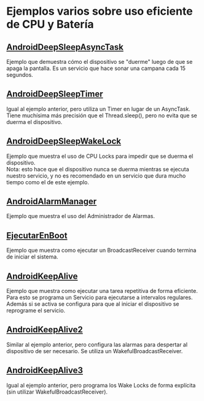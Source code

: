 Ejemplos varios sobre uso eficiente de CPU y Batería
====================================================

[AndroidDeepSleepAsyncTask](AndroidDeepSleepAsyncTask)
-----------
Ejemplo que demuestra cómo el dispositivo se "duerme" luego de que se apaga la pantalla. Es un servicio que hace sonar una campana cada 15 segundos.

[AndroidDeepSleepTimer](AndroidDeepSleepTimer)
-----------
Igual al ejemplo anterior, pero utiliza un Timer en lugar de un AsyncTask. Tiene muchísima más precisión que el Thread.sleep(), pero no evita que se duerma el dispositivo.

[AndroidDeepSleepWakeLock](AndroidDeepSleepWakeLock)
-----------
Ejemplo que muestra el uso de CPU Locks para impedir que se duerma el dispositivo.  
Nota: esto hace que el dispositivo nunca se duerma mientras se ejecuta nuestro servicio, y no es recomendado en un servicio que dura mucho tiempo como el de este ejemplo.

[AndroidAlarmManager](AndroidAlarmManager)
-----------
Ejemplo que muestra el uso del Administrador de Alarmas.

[EjecutarEnBoot](EjecutarEnBoot)
-----------
Ejemplo que muestra como ejecutar un BroadcastReceiver cuando termina de iniciar el sistema.

[AndroidKeepAlive](AndroidKeepAlive)
-----------
Ejemplo que muestra como ejecutar una tarea repetitiva de forma eficiente.
Para esto se programa un Servicio para ejecutarse a intervalos regulares.
Además si se activa se configura para que al iniciar el dispositivo se reprograme el servicio.

[AndroidKeepAlive2](AndroidKeepAlive2)
-----------
Similar al ejemplo anterior, pero configura las alarmas para despertar al dispositivo de ser necesario.
Se utiliza un WakefulBroadcastReceiver.

[AndroidKeepAlive3](AndroidKeepAlive3)
-----------
Igual al ejemplo anterior, pero programa los Wake Locks de forma explícita (sin utilizar WakefulBroadcastReceiver).
